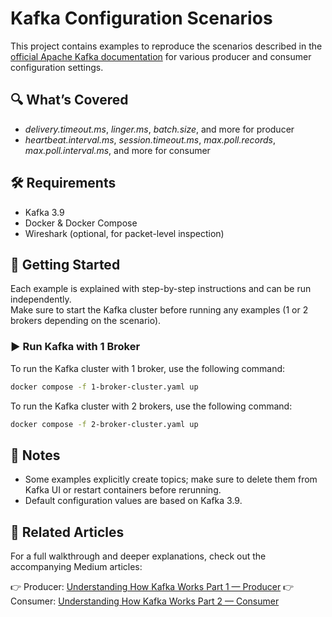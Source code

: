 # Kafka Configuration Scenarios

This project contains examples to reproduce the scenarios described in the [official Apache Kafka documentation](https://kafka.apache.org/39/documentation.html) for various producer and consumer configuration settings.

## 🔍 What’s Covered

- *delivery.timeout.ms*, *linger.ms*, *batch.size*, and more for producer
- *heartbeat.interval.ms*, *session.timeout.ms*, *max.poll.records*, *max.poll.interval.ms*, and more for consumer

## 🛠️ Requirements

- Kafka 3.9  
- Docker & Docker Compose  
- Wireshark (optional, for packet-level inspection)

## 🚀 Getting Started

Each example is explained with step-by-step instructions and can be run independently.  
Make sure to start the Kafka cluster before running any examples (1 or 2 brokers depending on the scenario).

### ▶️ Run Kafka with 1 Broker

To run the Kafka cluster with 1 broker, use the following command:

```bash
docker compose -f 1-broker-cluster.yaml up
```

To run the Kafka cluster with 2 brokers, use the following command:

```bash
docker compose -f 2-broker-cluster.yaml up
```

## 📌 Notes

- Some examples explicitly create topics; make sure to delete them from Kafka UI or restart containers before rerunning.
- Default configuration values are based on Kafka 3.9.

## 📝 Related Articles

For a full walkthrough and deeper explanations, check out the accompanying Medium articles:

👉 Producer: [Understanding How Kafka Works Part 1 — Producer](https://medium.com/@alihmzyv/apache-kafka-producer-experiments-network-analysis-db972917bc2c)
👉 Consumer: [Understanding How Kafka Works Part 2 — Consumer](https://medium.com/@alihmzyv/understanding-how-kafka-works-part-2-consumer-c8fc304715aa)
